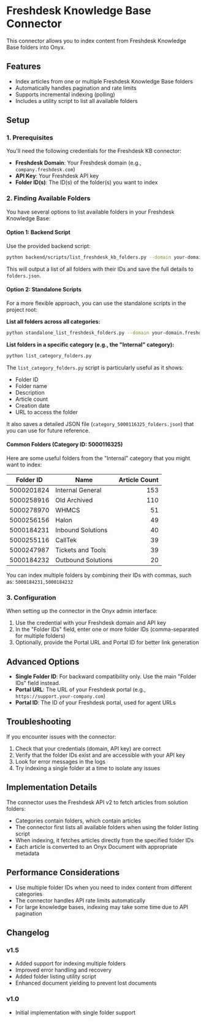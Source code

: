 # Freshdesk Knowledge Base Connector

This connector allows you to index content from Freshdesk Knowledge Base folders into Onyx.

## Features

- Index articles from one or multiple Freshdesk Knowledge Base folders
- Automatically handles pagination and rate limits
- Supports incremental indexing (polling)
- Includes a utility script to list all available folders

## Setup

### 1. Prerequisites

You'll need the following credentials for the Freshdesk KB connector:

- **Freshdesk Domain**: Your Freshdesk domain (e.g., `company.freshdesk.com`)
- **API Key**: Your Freshdesk API key
- **Folder ID(s)**: The ID(s) of the folder(s) you want to index

### 2. Finding Available Folders

You have several options to list available folders in your Freshdesk Knowledge Base:

#### Option 1: Backend Script

Use the provided backend script:

```bash
python backend/scripts/list_freshdesk_kb_folders.py --domain your-domain.freshdesk.com --api-key your-api-key --pretty
```

This will output a list of all folders with their IDs and save the full details to `folders.json`.

#### Option 2: Standalone Scripts

For a more flexible approach, you can use the standalone scripts in the project root:

**List all folders across all categories:**
```bash
python standalone_list_freshdesk_folders.py --domain your-domain.freshdesk.com --api-key your-api-key --pretty
```

**List folders in a specific category (e.g., the "Internal" category):**
```bash
python list_category_folders.py
```

The `list_category_folders.py` script is particularly useful as it shows:
- Folder ID
- Folder name
- Description
- Article count
- Creation date
- URL to access the folder

It also saves a detailed JSON file (`category_5000116325_folders.json`) that you can use for future reference.

#### Common Folders (Category ID: 5000116325)

Here are some useful folders from the "Internal" category that you might want to index:

| Folder ID    | Name               | Article Count |
|--------------|--------------------|--------------:|
| 5000201824   | Internal General   | 153           |
| 5000258916   | Old Archived       | 110           |
| 5000278970   | WHMCS              | 51            |
| 5000256156   | Halon              | 49            |
| 5000184231   | Inbound Solutions  | 40            |
| 5000255116   | CallTek            | 39            |
| 5000247987   | Tickets and Tools  | 39            |
| 5000184232   | Outbound Solutions | 20            |

You can index multiple folders by combining their IDs with commas, such as: `5000184231,5000184232`

### 3. Configuration

When setting up the connector in the Onyx admin interface:

1. Use the credential with your Freshdesk domain and API key
2. In the "Folder IDs" field, enter one or more folder IDs (comma-separated for multiple folders)
3. Optionally, provide the Portal URL and Portal ID for better link generation

## Advanced Options

- **Single Folder ID**: For backward compatibility only. Use the main "Folder IDs" field instead.
- **Portal URL**: The URL of your Freshdesk portal (e.g., `https://support.your-company.com`)
- **Portal ID**: The ID of your Freshdesk portal, used for agent URLs

## Troubleshooting

If you encounter issues with the connector:

1. Check that your credentials (domain, API key) are correct
2. Verify that the folder IDs exist and are accessible with your API key
3. Look for error messages in the logs
4. Try indexing a single folder at a time to isolate any issues

## Implementation Details

The connector uses the Freshdesk API v2 to fetch articles from solution folders:

- Categories contain folders, which contain articles
- The connector first lists all available folders when using the folder listing script
- When indexing, it fetches articles directly from the specified folder IDs
- Each article is converted to an Onyx Document with appropriate metadata

## Performance Considerations

- Use multiple folder IDs when you need to index content from different categories
- The connector handles API rate limits automatically
- For large knowledge bases, indexing may take some time due to API pagination

## Changelog

### v1.5
- Added support for indexing multiple folders
- Improved error handling and recovery
- Added folder listing utility script
- Enhanced document yielding to prevent lost documents

### v1.0
- Initial implementation with single folder support
